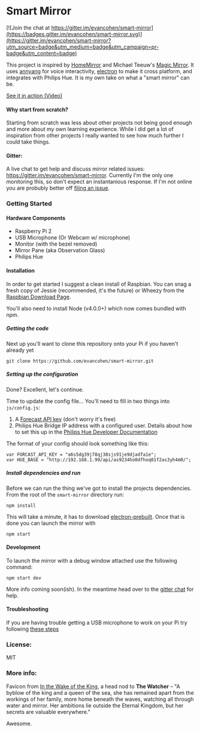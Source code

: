 # Smart Mirror

[![Join the chat at https://gitter.im/evancohen/smart-mirror](https://badges.gitter.im/evancohen/smart-mirror.svg)](https://gitter.im/evancohen/smart-mirror?utm_source=badge&utm_medium=badge&utm_campaign=pr-badge&utm_content=badge)

This project is inspired by [HomeMirror](https://github.com/HannahMitt/HomeMirror) and Michael Teeuw's [Magic Mirror](http://michaelteeuw.nl/tagged/magicmirror). It uses [annyang](https://github.com/TalAter/annyang) for voice interactivity, [electron](http://electron.atom.io/) to make it cross platform, and integrates with Philips Hue. It is my own take on what a "smart mirror" can be.

[See it in action (Video)](https://www.youtube.com/watch?v=PDIbhV8Nvq8)

#### Why start from scratch?
Starting from scratch was less about other projects not being good enough and more about my own learning experience. While I did get a lot of inspiration from other projects I really wanted to see how much further I could take things.

#### Gitter:
A live chat to get help and discuss mirror related issues: https://gitter.im/evancohen/smart-mirror. Currently I'm the only one monitoring this, so don't expect an instantanious response. If I'm not online you are probubly better off [filing an issue](https://github.com/evancohen/smart-mirror/issues/new).

### Getting Started
#### Hardware Components
- Raspberry Pi 2
- USB Microphone (Or Webcam w/ microphone)
- Monitor (with the bezel removed)
- Mirror Pane (aka Observation Glass)
- Philips Hue

#### Installation
In order to get started I suggest a clean install of Raspbian. You can snag a fresh copy of Jessie (recommended, it's the future) or Wheezy from the [Raspbian Download Page](https://www.raspberrypi.org/downloads/raspbian/).

You'll also need to install Node (v4.0.0+) which now comes bundled with npm.

##### Getting the code
Next up you'll want to clone this repository onto your Pi if you haven't already yet
```
git clone https://github.com/evancohen/smart-mirror.git
```

##### Setting up the configuration
Done? Excellent, let's continue.

Time to update the config file... You'll need to fill in two things into `js/config.js`:

1. A [Forecast API key](https://developer.forecast.io/) (don't worry it's free)
2. Philips Hue Bridge IP address with a configured user. Details about how to set this up in the [Philips Hue Developer Documentation](http://www.developers.meethue.com/documentation/getting-started)

The format of your config should look something like this:
```
var FORCAST_API_KEY = "a6s5dg39j78qj38sjs91je9djadfa1e";
var HUE_BASE = "http://192.168.1.99/api/as9234ho0dfhoq01f2as3yh4m0/";
```

##### Install dependencies and run
Before we can run the thing we've got to install the projects dependencies. From the root of the `smart-mirror` directory run:
```
npm install
```

This will take a minute, it has to download [electron-prebuilt](https://github.com/mafintosh/electron-prebuilt). Once that is done you can launch the mirror with
```
npm start
```

#### Development
To launch the mirror with a debug window attached use the following command:
```
npm start dev
```
More info coming soon(ish). In the meantime head over to the [gitter chat](https://gitter.im/evancohen/smart-mirror) for help. 

#### Troubleshooting
If you are having trouble getting a USB microphone to work on your Pi try following [these steps](https://github.com/evancohen/smart-mirror/issues/20)

### License:
MIT

### More info:
Favicon from [In the Wake of the King](http://walkingmind.evilhat.com/2014/03/17/in-the-wake-of-the-king/), a head nod to **The Watcher** – "A byblow of the king and a queen of the sea, she has remained apart from the workings of her family, more home beneath the waves, watching all through water and mirror. Her ambitions lie outside the Eternal Kingdom, but her secrets are valuable everywhere."

Awesome.
